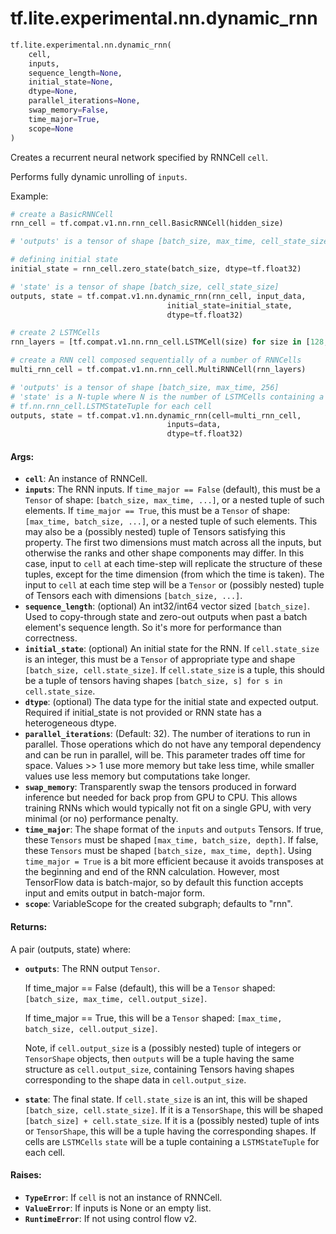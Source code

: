 <div itemscope itemtype="http://developers.google.com/ReferenceObject">
<meta itemprop="name" content="tf.lite.experimental.nn.dynamic_rnn" />
<meta itemprop="path" content="Stable" />
</div>

# tf.lite.experimental.nn.dynamic_rnn

``` python
tf.lite.experimental.nn.dynamic_rnn(
    cell,
    inputs,
    sequence_length=None,
    initial_state=None,
    dtype=None,
    parallel_iterations=None,
    swap_memory=False,
    time_major=True,
    scope=None
)
```

Creates a recurrent neural network specified by RNNCell `cell`.

Performs fully dynamic unrolling of `inputs`.

Example:

```python
# create a BasicRNNCell
rnn_cell = tf.compat.v1.nn.rnn_cell.BasicRNNCell(hidden_size)

# 'outputs' is a tensor of shape [batch_size, max_time, cell_state_size]

# defining initial state
initial_state = rnn_cell.zero_state(batch_size, dtype=tf.float32)

# 'state' is a tensor of shape [batch_size, cell_state_size]
outputs, state = tf.compat.v1.nn.dynamic_rnn(rnn_cell, input_data,
                                   initial_state=initial_state,
                                   dtype=tf.float32)
```

```python
# create 2 LSTMCells
rnn_layers = [tf.compat.v1.nn.rnn_cell.LSTMCell(size) for size in [128, 256]]

# create a RNN cell composed sequentially of a number of RNNCells
multi_rnn_cell = tf.compat.v1.nn.rnn_cell.MultiRNNCell(rnn_layers)

# 'outputs' is a tensor of shape [batch_size, max_time, 256]
# 'state' is a N-tuple where N is the number of LSTMCells containing a
# tf.nn.rnn_cell.LSTMStateTuple for each cell
outputs, state = tf.compat.v1.nn.dynamic_rnn(cell=multi_rnn_cell,
                                   inputs=data,
                                   dtype=tf.float32)
```


#### Args:

* <b>`cell`</b>: An instance of RNNCell.
* <b>`inputs`</b>: The RNN inputs.
    If `time_major == False` (default), this must be a `Tensor` of shape:
      `[batch_size, max_time, ...]`, or a nested tuple of such elements.
    If `time_major == True`, this must be a `Tensor` of shape: `[max_time,
      batch_size, ...]`, or a nested tuple of such elements. This may also be
      a (possibly nested) tuple of Tensors satisfying this property.  The
      first two dimensions must match across all the inputs, but otherwise the
      ranks and other shape components may differ. In this case, input to
      `cell` at each time-step will replicate the structure of these tuples,
      except for the time dimension (from which the time is taken). The input
      to `cell` at each time step will be a `Tensor` or (possibly nested)
      tuple of Tensors each with dimensions `[batch_size, ...]`.
* <b>`sequence_length`</b>: (optional) An int32/int64 vector sized `[batch_size]`. Used
    to copy-through state and zero-out outputs when past a batch element's
    sequence length.  So it's more for performance than correctness.
* <b>`initial_state`</b>: (optional) An initial state for the RNN. If `cell.state_size`
    is an integer, this must be a `Tensor` of appropriate type and shape
    `[batch_size, cell.state_size]`. If `cell.state_size` is a tuple, this
    should be a tuple of tensors having shapes `[batch_size, s] for s in
    cell.state_size`.
* <b>`dtype`</b>: (optional) The data type for the initial state and expected output.
    Required if initial_state is not provided or RNN state has a heterogeneous
    dtype.
* <b>`parallel_iterations`</b>: (Default: 32).  The number of iterations to run in
    parallel.  Those operations which do not have any temporal dependency and
    can be run in parallel, will be.  This parameter trades off time for
    space.  Values >> 1 use more memory but take less time, while smaller
    values use less memory but computations take longer.
* <b>`swap_memory`</b>: Transparently swap the tensors produced in forward inference
    but needed for back prop from GPU to CPU.  This allows training RNNs which
    would typically not fit on a single GPU, with very minimal (or no)
    performance penalty.
* <b>`time_major`</b>: The shape format of the `inputs` and `outputs` Tensors. If true,
    these `Tensors` must be shaped `[max_time, batch_size, depth]`. If false,
    these `Tensors` must be shaped `[batch_size, max_time, depth]`. Using
    `time_major = True` is a bit more efficient because it avoids transposes
    at the beginning and end of the RNN calculation.  However, most TensorFlow
    data is batch-major, so by default this function accepts input and emits
    output in batch-major form.
* <b>`scope`</b>: VariableScope for the created subgraph; defaults to "rnn".


#### Returns:

A pair (outputs, state) where:

* <b>`outputs`</b>: The RNN output `Tensor`.

    If time_major == False (default), this will be a `Tensor` shaped:
      `[batch_size, max_time, cell.output_size]`.

    If time_major == True, this will be a `Tensor` shaped:
      `[max_time, batch_size, cell.output_size]`.

    Note, if `cell.output_size` is a (possibly nested) tuple of integers
    or `TensorShape` objects, then `outputs` will be a tuple having the
    same structure as `cell.output_size`, containing Tensors having shapes
    corresponding to the shape data in `cell.output_size`.

* <b>`state`</b>: The final state.  If `cell.state_size` is an int, this
    will be shaped `[batch_size, cell.state_size]`.  If it is a
    `TensorShape`, this will be shaped `[batch_size] + cell.state_size`.
    If it is a (possibly nested) tuple of ints or `TensorShape`, this will
    be a tuple having the corresponding shapes. If cells are `LSTMCells`
    `state` will be a tuple containing a `LSTMStateTuple` for each cell.


#### Raises:

* <b>`TypeError`</b>: If `cell` is not an instance of RNNCell.
* <b>`ValueError`</b>: If inputs is None or an empty list.
* <b>`RuntimeError`</b>: If not using control flow v2.